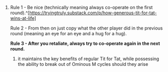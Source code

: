 1. Rule 1 - Be nice (technically meaning always co-operate on the first round).^[https://tryingtruly.substack.com/p/how-generous-tit-for-tat-wins-at-life]
   
   Rule 2 - From then on just copy what the other player did in the previous round (meaning an eye for an eye and a hug for a hug).
   
   **Rule 3 - After you retaliate, always try to co-operate again in the next round.**
   1. it maintains the key benefits of regular Tit for Tat, while possessing the ability to break out of Ominous M cycles should they arise